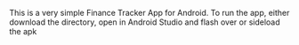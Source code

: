 This is a very simple Finance Tracker App for Android.
To run the app, either download the directory, open in Android Studio and flash over or sideload the apk
